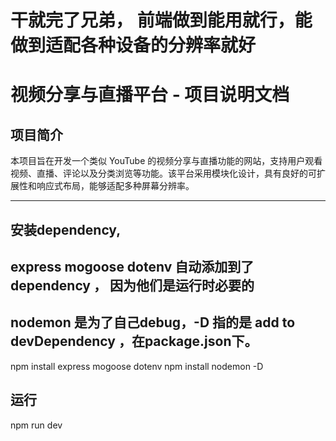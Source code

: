 # 干就完了兄弟， 前端做到能用就行，能做到适配各种设备的分辨率就好






# 视频分享与直播平台 - 项目说明文档

## 项目简介
本项目旨在开发一个类似 YouTube 的视频分享与直播功能的网站，支持用户观看视频、直播、评论以及分类浏览等功能。该平台采用模块化设计，具有良好的可扩展性和响应式布局，能够适配多种屏幕分辨率。

---


## 安装dependency, 
## express mogoose dotenv 自动添加到了 dependency ， 因为他们是运行时必要的
## nodemon 是为了自己debug，-D 指的是 add to devDependency ，在package.json下。 
npm install express mogoose dotenv 
npm install nodemon -D
## 运行
npm run dev